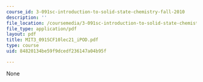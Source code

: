 ```yaml
---
course_id: 3-091sc-introduction-to-solid-state-chemistry-fall-2010
description: ''
file_location: /coursemedia/3-091sc-introduction-to-solid-state-chemistry-fall-2010/84820134be59f9dcedf236147a04b95f_MIT3_091SCF10lec21_iPOD.pdf
file_type: application/pdf
layout: pdf
title: MIT3_091SCF10lec21_iPOD.pdf
type: course
uid: 84820134be59f9dcedf236147a04b95f

---
```

None